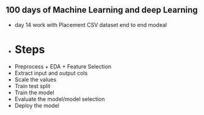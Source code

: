 ## 100 days of Machine Learning and deep Learning
- day 14 work with Placement CSV dataset end to end modeal 
-   # Steps
-   Preprocess + EDA + Feature Selection
-   Extract input and output cols
-   Scale the values
-   Train test split
-   Train the model
-   Evaluate the model/model selection
-   Deploy the model